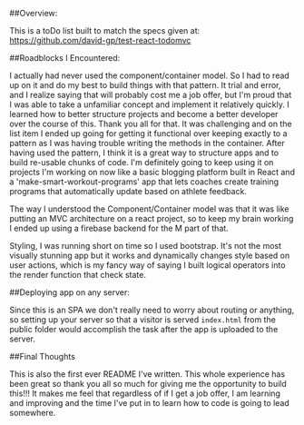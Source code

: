 ##Overview: 

This is a toDo list built to match the specs given at: https://github.com/david-gp/test-react-todomvc

##Roadblocks I Encountered: 

 I actually had never used the component/container model. So I had to read up on it and do my best to build things with that pattern. It trial and error, and I realize saying that will probably cost me a job offer, but I'm proud that I was able to take a unfamiliar concept and implement it relatively quickly. I learned how to better structure projects and become a better developer over the course of this. Thank you all for that. It was challenging and on the list item I ended up going for getting it functional over keeping exactly to a pattern as I was having trouble writing the methods in the container. After having used the pattern, I think it is a great way to structure apps and to build re-usable chunks of code. I'm definitely going to keep using it on projects I'm working on now like a basic blogging platform built in React and a 'make-smart-workout-programs' app that lets coaches create training programs that automatically update based on athlete feedback. 

 The way I understood the Component/Container model was that it was like putting an MVC architecture on a react project, so to keep my brain working I ended up using a firebase backend for the M part of that.

 Styling, I was running short on time so I used bootstrap. It's not the most visually stunning app but it works and dynamically changes style based on user actions, which is my fancy way of saying I built logical operators into the render function that check state. 

 ##Deploying app on any server: 

 Since this is an SPA we don't really need to worry about routing or anything, so setting up your server so that a visitor is served `index.html` from the public folder would accomplish the task after the app is uploaded to the server. 

 ##Final Thoughts

 This is also the first ever README I've written. This whole experience has been great so thank you all so much for giving me the opportunity to build this!!! It makes me feel that regardless of if I get a job offer, I am learning and improving and the time I've put in to learn how to code is going to lead somewhere. 
